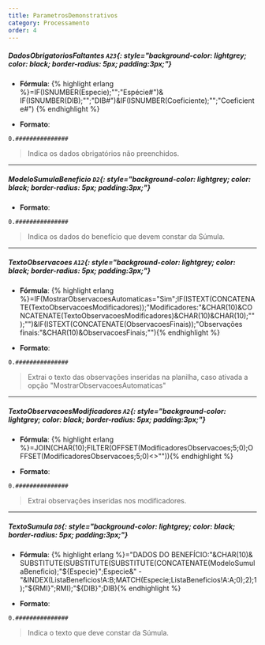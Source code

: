```yaml
---
title: ParametrosDemonstrativos
category: Processamento
order: 4
---
```


##### **DadosObrigatoriosFaltantes** `A23`{: style="background-color: lightgrey; color: black; border-radius: 5px; padding:3px;"}
+ **Fórmula**:
{% highlight erlang %}=IF(ISNUMBER(Especie);"";"Espécie#")& IF(ISNUMBER(DIB);"";"DIB#")&IF(ISNUMBER(Coeficiente);"";"Coeficiente#")
{% endhighlight %}

+ **Formato**:
~~~
0.###############
~~~


> Indica os dados obrigatórios não preenchidos.

* * *

##### **ModeloSumulaBeneficio** `D2`{: style="background-color: lightgrey; color: black; border-radius: 5px; padding:3px;"}

+ **Formato**:
~~~
0.###############
~~~


> Indica os dados do benefício que devem constar da Súmula.

* * *

##### **TextoObservacoes** `A12`{: style="background-color: lightgrey; color: black; border-radius: 5px; padding:3px;"}
+ **Fórmula**:
{% highlight erlang %}=IF(MostrarObservacoesAutomaticas="Sim";IF(ISTEXT(CONCATENATE(TextoObservacoesModificadores));"Modificadores:"&CHAR(10)&CONCATENATE(TextoObservacoesModificadores)&CHAR(10)&CHAR(10);"");"")&IF(ISTEXT(CONCATENATE(ObservacoesFinais));"Observações finais:"&CHAR(10)&ObservacoesFinais;""){% endhighlight %}

+ **Formato**:
~~~
0.###############
~~~


> Extrai o texto das observações inseridas na planilha, caso ativada a  opção "MostrarObservacoesAutomaticas"

* * *

##### **TextoObservacoesModificadores** `A2`{: style="background-color: lightgrey; color: black; border-radius: 5px; padding:3px;"}
+ **Fórmula**:
{% highlight erlang %}=JOIN(CHAR(10);FILTER(OFFSET(ModificadoresObservacoes;5;0);OFFSET(ModificadoresObservacoes;5;0)<>"")){% endhighlight %}

+ **Formato**:
~~~
0.###############
~~~


> Extrai observações inseridas nos modificadores.



* * *

##### **TextoSumula** `D8`{: style="background-color: lightgrey; color: black; border-radius: 5px; padding:3px;"}
+ **Fórmula**:
{% highlight erlang %}="DADOS DO BENEFÍCIO:"&CHAR(10)& SUBSTITUTE(SUBSTITUTE(SUBSTITUTE(CONCATENATE(ModeloSumulaBeneficio);"${Especie}";Especie&" - "&INDEX(ListaBeneficios!A:B;MATCH(Especie;ListaBeneficios!A:A;0);2);1);"${RMI}";RMI);"${DIB}";DIB){% endhighlight %}

+ **Formato**:
~~~
0.###############
~~~


> Indica o texto que deve constar da Súmula.